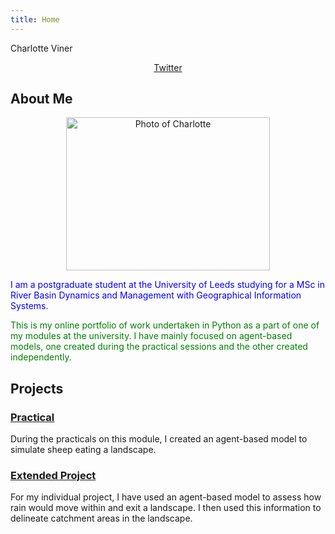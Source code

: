 ```yaml
---
title: Home
---
```


Charlotte Viner

<p style="text-align:center"><a href="https://twitter.com/charlotteviner" target ="_blank">Twitter</a></p>

## About Me

<center><img src="https://charlotteviner.github.io/images/profilephoto.jpg" width="326" height="245" alt="Photo of Charlotte"></center>

<span style = "color:blue">I am a postgraduate student at the University of Leeds studying for a MSc in River Basin Dynamics and Management with Geographical Information Systems.</span>

<span style = "color:green">This is my online portfolio of work undertaken in Python as a part of one of my modules at the university. I have mainly focused on agent-based models, one created during the practical sessions and the other created independently.</span>

## Projects

### [Practical](https://charlotteviner.github.io/practical.html)

During the practicals on this module, I created an agent-based model to simulate sheep eating a landscape.

### [Extended Project](https://charlotteviner.github.io/index2.html)

For my individual project, I have used an agent-based model to assess how rain would move within and exit a landscape. I then used this information to delineate catchment areas in the landscape.

